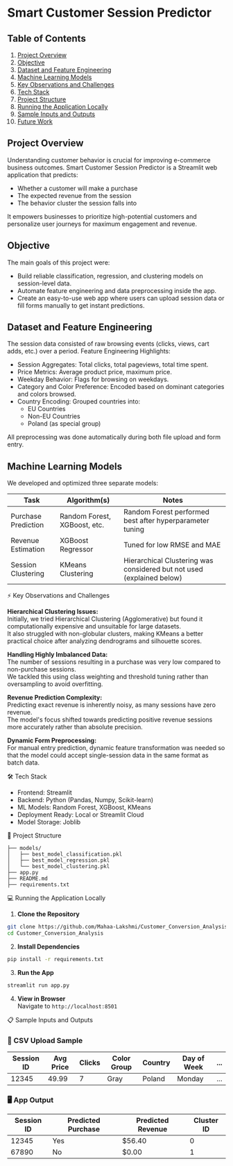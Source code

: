 # Smart Customer Session Predictor

## Table of Contents

1. [Project Overview](#project-overview)
2. [Objective](#objective)
3. [Dataset and Feature Engineering](#dataset-and-feature-engineering)
4. [Machine Learning Models](#machine-learning-models)
5. [Key Observations and Challenges](#key-observations-and-challenges)
6. [Tech Stack](#tech-stack)
7. [Project Structure](#project-structure)
8. [Running the Application Locally](#running-the-application-locally)
9. [Sample Inputs and Outputs](#sample-inputs-and-outputs)
10. [Future Work](#future-work)

## Project Overview

Understanding customer behavior is crucial for improving e-commerce business outcomes. Smart Customer Session Predictor is a Streamlit web application that predicts:

* Whether a customer will make a purchase
* The expected revenue from the session
* The behavior cluster the session falls into

It empowers businesses to prioritize high-potential customers and personalize user journeys for maximum engagement and revenue.

## Objective

The main goals of this project were:

* Build reliable classification, regression, and clustering models on session-level data.
* Automate feature engineering and data preprocessing inside the app.
* Create an easy-to-use web app where users can upload session data or fill forms manually to get instant predictions.

## Dataset and Feature Engineering

The session data consisted of raw browsing events (clicks, views, cart adds, etc.) over a period. Feature Engineering Highlights:

* Session Aggregates: Total clicks, total pageviews, total time spent.
* Price Metrics: Average product price, maximum price.
* Weekday Behavior: Flags for browsing on weekdays.
* Category and Color Preference: Encoded based on dominant categories and colors browsed.
* Country Encoding: Grouped countries into:
	+ EU Countries
	+ Non-EU Countries
	+ Poland (as special group)

All preprocessing was done automatically during both file upload and form entry.

## Machine Learning Models

We developed and optimized three separate models:

| Task | Algorithm(s) | Notes |
|------|--------------|-------|
| Purchase Prediction | Random Forest, XGBoost, etc. | Random Forest performed best after hyperparameter tuning |
| Revenue Estimation | XGBoost Regressor | Tuned for low RMSE and MAE |
| Session Clustering | KMeans Clustering | Hierarchical Clustering was considered but not used (explained below) |

⚡ Key Observations and Challenges

**Hierarchical Clustering Issues:**  
Initially, we tried Hierarchical Clustering (Agglomerative) but found it computationally expensive and unsuitable for large datasets.  
It also struggled with non-globular clusters, making KMeans a better practical choice after analyzing dendrograms and silhouette scores.

**Handling Highly Imbalanced Data:**  
The number of sessions resulting in a purchase was very low compared to non-purchase sessions.  
We tackled this using class weighting and threshold tuning rather than oversampling to avoid overfitting.

**Revenue Prediction Complexity:**  
Predicting exact revenue is inherently noisy, as many sessions have zero revenue.  
The model's focus shifted towards predicting positive revenue sessions more accurately rather than absolute precision.

**Dynamic Form Preprocessing:**  
For manual entry prediction, dynamic feature transformation was needed so that the model could accept single-session data in the same format as batch data.

🛠️ Tech Stack

- Frontend: Streamlit
- Backend: Python (Pandas, Numpy, Scikit-learn)
- ML Models: Random Forest, XGBoost, KMeans
- Deployment Ready: Local or Streamlit Cloud
- Model Storage: Joblib

📂 Project Structure

```
├── models/
│   ├── best_model_classification.pkl
│   ├── best_model_regression.pkl
│   └── best_model_clustering.pkl
├── app.py
├── README.md
├── requirements.txt
```

💻 Running the Application Locally

1. **Clone the Repository**
```bash
git clone https://github.com/Mahaa-Lakshmi/Customer_Conversion_Analysis.git
cd Customer_Conversion_Analysis
```

2. **Install Dependencies**
```bash
pip install -r requirements.txt
```

3. **Run the App**
```bash
streamlit run app.py
```

4. **View in Browser**  
Navigate to `http://localhost:8501`

📋 Sample Inputs and Outputs

### 📄 CSV Upload Sample

| Session ID | Avg Price | Clicks | Color Group | Country | Day of Week | ... |
|------------|-----------|--------|-------------|---------|-------------|-----|
| 12345 | 49.99 | 7 | Gray | Poland | Monday | ... |

### 🖥️ App Output

| Session ID | Predicted Purchase | Predicted Revenue | Cluster ID |
|------------|--------------------|-------------------|------------|
| 12345 | Yes | $56.40 | 0 |
| 67890 | No | $0.00 | 1 |


